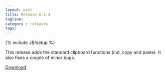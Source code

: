 ```yaml
---
layout: post
title: Release 0.1.4
tagline:
category : releases
tags:
---
```

{% include JB/setup %}

This release adds the standard clipboard functions (cut, copy and paste). It also fixes a couple of minor bugs.

[Download](/pages/download.html)
